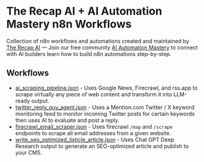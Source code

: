 # The Recap AI + AI Automation Mastery n8n Workflows

Collection of n8n workflows and automations created and maintained by [The Recap AI](https://recap.aitools.inc) — Join our free community [AI Automation Mastery](https://www.skool.com/ai-automation-mastery-group) to connect with AI builders learn how to build n8n automations step-by-step.

## Workflows

- [ai_scraping_pipeline.json](https://www.youtube.com/watch?v=2uwV4aUyGIg) - Uses Google News, Firecrawl, and rss.app to scrape virtually any piece of web content and transform it into LLM-ready output.
- [twitter_reply_guy_agent.json](https://www.youtube.com/watch?v=Q_b5uPndsLY) - Uses a Mention.com Twitter / X keyword monitoring feed to monitor incoming Twitter posts for certain keywords then uses AI to evaluate and post a reply.
- [firecrawl_email_scraper.json](https://www.youtube.com/watch?v=zasYpLeMV9g) - Uses firecrawl `/map` and `/scrape` endpoints to scrape all email addresses from a given website.
- [write_seo_optimized_listicle_article.json](https://www.youtube.com/watch?v=uDrkgEuEOBA) - Uses Chat GPT Deep Research output to generate an SEO-optimized article and publish to your CMS.
